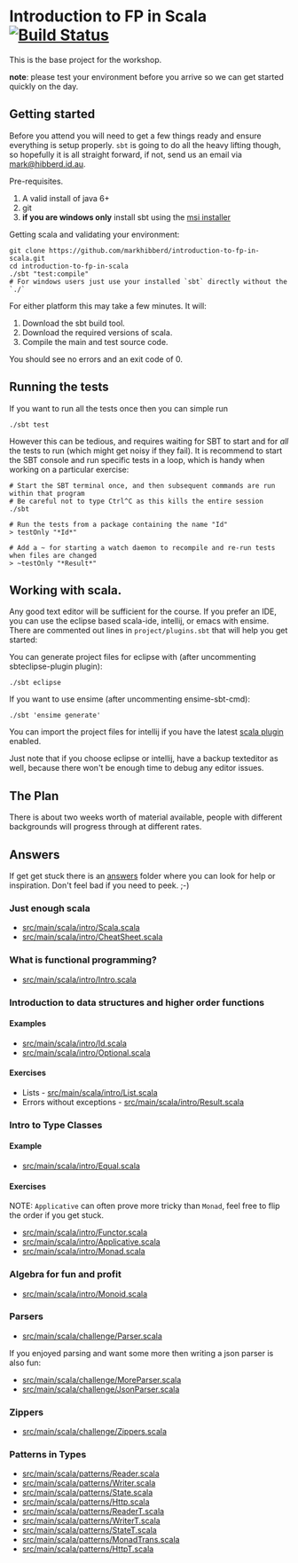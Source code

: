 # Introduction to FP in Scala [![Build Status](https://travis-ci.org/ambiata/introduction-to-fp-in-scala.svg)](https://travis-ci.org/ambiata/introduction-to-fp-in-scala)
This is the base project for the workshop.

__note__: please test your environment before you arrive so we can get started quickly on the day.


## Getting started

Before you attend you will need to get a few things
ready and ensure everything is setup properly. `sbt`
is going to do all the heavy lifting though, so
hopefully it is all straight forward, if not, send
us an email via <mark@hibberd.id.au>.


Pre-requisites.

 1. A valid install of java 6+
 2. git
 3. **if you are windows only** install sbt using the [msi installer](http://scalasbt.artifactoryonline.com/scalasbt/sbt-native-packages/org/scala-sbt/sbt/0.13.0/sbt.msi)


Getting scala and validating your environment:

    git clone https://github.com/markhibberd/introduction-to-fp-in-scala.git
    cd introduction-to-fp-in-scala
    ./sbt "test:compile"
    # For windows users just use your installed `sbt` directly without the `./`

For either platform this may take a few minutes. It will:

 1. Download the sbt build tool.
 2. Download the required versions of scala.
 3. Compile the main and test source code.

You should see no errors and an exit code of 0.


## Running the tests

If you want to run all the tests once then you can simple run

    ./sbt test

However this can be tedious, and requires waiting for SBT to start and for _all_ the tests to run
(which might get noisy if they fail).
It is recommend to start the SBT console and run specific tests in a loop,
which is handy when working on a particular exercise:


    # Start the SBT terminal once, and then subsequent commands are run within that program
    # Be careful not to type Ctrl^C as this kills the entire session
    ./sbt

    # Run the tests from a package containing the name "Id"
    > testOnly "*Id*"

    # Add a ~ for starting a watch daemon to recompile and re-run tests when files are changed
    > ~testOnly "*Result*"


## Working with scala.

Any good text editor will be sufficient for the course. If you
prefer an IDE, you can use the eclipse based scala-ide,
intellij, or emacs with ensime. There are commented out lines
in `project/plugins.sbt` that will help you get started:

You can generate project files for eclipse with (after uncommenting sbteclipse-plugin plugin):

    ./sbt eclipse

If you want to use ensime (after uncommenting ensime-sbt-cmd):

    ./sbt 'ensime generate'

You can import the project files for intellij if you have the latest
[scala plugin](https://plugins.jetbrains.com/plugin/1347-scala) enabled.

Just note that if you choose eclipse or intellij, have a
backup texteditor as well, because there won't be enough
time to debug any editor issues.


## The Plan

There is about two weeks worth of material available, people with
different backgrounds will progress through at different rates.


## Answers

If get get stuck there is an [answers](src/main/scala/answers) folder where you can look for
help or inspiration. Don't feel bad if you need to peek. ;-)


### Just enough scala

 - [src/main/scala/intro/Scala.scala](src/main/scala/intro/Scala.scala)
 - [src/main/scala/intro/CheatSheet.scala](src/main/scala/intro/CheatSheet.scala)


### What is functional programming?

 - [src/main/scala/intro/Intro.scala](src/main/scala/intro/Intro.scala)


### Introduction to data structures and higher order functions

#### Examples

 - [src/main/scala/intro/Id.scala](src/main/scala/intro/Id.scala)
 - [src/main/scala/intro/Optional.scala](src/main/scala/intro/Optional.scala)

#### Exercises

 - Lists - [src/main/scala/intro/List.scala](src/main/scala/intro/List.scala)
 - Errors without exceptions - [src/main/scala/intro/Result.scala](src/main/scala/intro/Result.scala)


### Intro to Type Classes

#### Example

 - [src/main/scala/intro/Equal.scala](src/main/scala/intro/Equal.scala)

#### Exercises

NOTE: `Applicative` can often prove more tricky than `Monad`, feel free to flip the order if you get stuck.

 - [src/main/scala/intro/Functor.scala](src/main/scala/intro/Functor.scala)
 - [src/main/scala/intro/Applicative.scala](src/main/scala/intro/Applicative.scala)
 - [src/main/scala/intro/Monad.scala](src/main/scala/intro/Monad.scala)

### Algebra for fun and profit

 - [src/main/scala/intro/Monoid.scala](src/main/scala/intro/Monoid.scala)

### Parsers

 - [src/main/scala/challenge/Parser.scala](src/main/scala/challenge/Parser.scala)

 If you enjoyed parsing and want some more then writing a json parser is also fun:

 - [src/main/scala/challenge/MoreParser.scala](src/main/scala/challenge/MoreParser.scala)
 - [src/main/scala/challenge/JsonParser.scala](src/main/scala/challenge/JsonParser.scala)

### Zippers

 - [src/main/scala/challenge/Zippers.scala](src/main/scala/challenge/Zippers.scala)

### Patterns in Types

 - [src/main/scala/patterns/Reader.scala](src/main/scala/patterns/Reader.scala)
 - [src/main/scala/patterns/Writer.scala](src/main/scala/patterns/Writer.scala)
 - [src/main/scala/patterns/State.scala](src/main/scala/patterns/State.scala)
 - [src/main/scala/patterns/Http.scala](src/main/scala/patterns/Http.scala)
 - [src/main/scala/patterns/ReaderT.scala](src/main/scala/patterns/ReaderT.scala)
 - [src/main/scala/patterns/WriterT.scala](src/main/scala/patterns/WriterT.scala)
 - [src/main/scala/patterns/StateT.scala](src/main/scala/patterns/StateT.scala)
 - [src/main/scala/patterns/MonadTrans.scala](src/main/scala/patterns/MonadTrans.scala)
 - [src/main/scala/patterns/HttpT.scala](src/main/scala/patterns/HttpT.scala)
